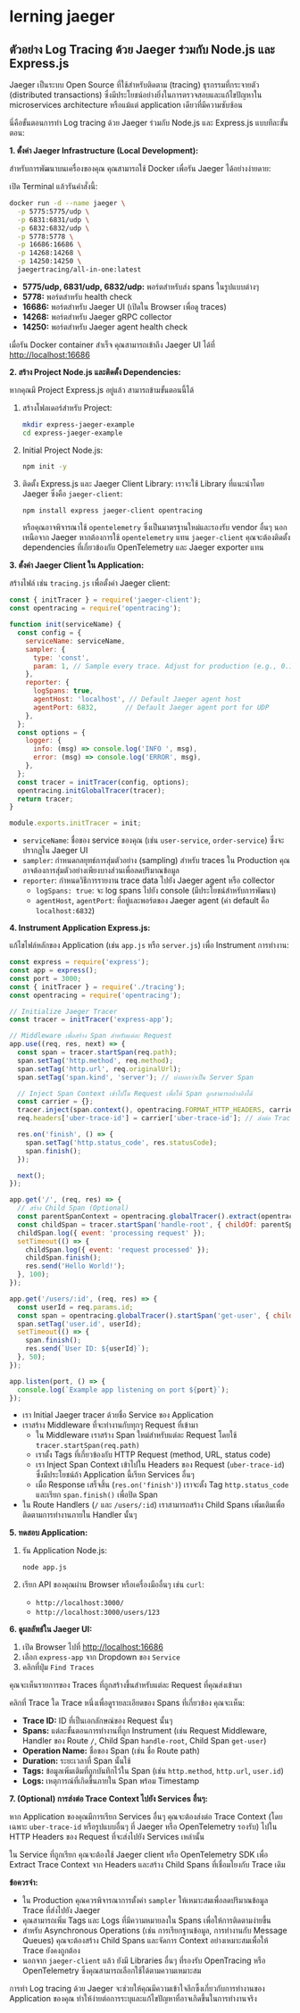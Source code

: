 # lerning jaeger

## ตัวอย่าง Log Tracing ด้วย Jaeger ร่วมกับ Node.js และ Express.js

Jaeger เป็นระบบ Open Source ที่ใช้สำหรับติดตาม (tracing) ธุรกรรมที่กระจายตัว (distributed transactions) ซึ่งมีประโยชน์อย่างยิ่งในการตรวจสอบและแก้ไขปัญหาใน microservices architecture หรือแม้แต่ application เดียวที่มีความซับซ้อน

นี่คือขั้นตอนการทำ Log tracing ด้วย Jaeger ร่วมกับ Node.js และ Express.js แบบทีละขั้นตอน:

**1. ตั้งค่า Jaeger Infrastructure (Local Development):**

สำหรับการพัฒนาบนเครื่องของคุณ คุณสามารถใช้ Docker เพื่อรัน Jaeger ได้อย่างง่ายดาย:

เปิด Terminal แล้วรันคำสั่งนี้:

```bash
docker run -d --name jaeger \
  -p 5775:5775/udp \
  -p 6831:6831/udp \
  -p 6832:6832/udp \
  -p 5778:5778 \
  -p 16686:16686 \
  -p 14268:14268 \
  -p 14250:14250 \
  jaegertracing/all-in-one:latest
```

  * **5775/udp, 6831/udp, 6832/udp:** พอร์ตสำหรับส่ง spans ในรูปแบบต่างๆ
  * **5778:** พอร์ตสำหรับ health check
  * **16686:** พอร์ตสำหรับ Jaeger UI (เปิดใน Browser เพื่อดู traces)
  * **14268:** พอร์ตสำหรับ Jaeger gRPC collector
  * **14250:** พอร์ตสำหรับ Jaeger agent health check

เมื่อรัน Docker container สำเร็จ คุณสามารถเข้าถึง Jaeger UI ได้ที่ [http://localhost:16686](https://www.google.com/search?q=http://localhost:16686)

**2. สร้าง Project Node.js และติดตั้ง Dependencies:**

หากคุณมี Project Express.js อยู่แล้ว สามารถข้ามขั้นตอนนี้ได้

1.  สร้างโฟลเดอร์สำหรับ Project:

    ```bash
    mkdir express-jaeger-example
    cd express-jaeger-example
    ```

2.  Initial Project Node.js:

    ```bash
    npm init -y
    ```

3.  ติดตั้ง Express.js และ Jaeger Client Library:
    เราจะใช้ Library ที่แนะนำโดย Jaeger ซึ่งคือ `jaeger-client`:

    ```bash
    npm install express jaeger-client opentracing
    ```

    หรือคุณอาจพิจารณาใช้ `opentelemetry` ซึ่งเป็นมาตรฐานใหม่และรองรับ vendor อื่นๆ นอกเหนือจาก Jaeger หากต้องการใช้ `opentelemetry` แทน `jaeger-client` คุณจะต้องติดตั้ง dependencies ที่เกี่ยวข้องกับ OpenTelemetry และ Jaeger exporter แทน

**3. ตั้งค่า Jaeger Client ใน Application:**

สร้างไฟล์ เช่น `tracing.js` เพื่อตั้งค่า Jaeger client:

```javascript
const { initTracer } = require('jaeger-client');
const opentracing = require('opentracing');

function init(serviceName) {
  const config = {
    serviceName: serviceName,
    sampler: {
      type: 'const',
      param: 1, // Sample every trace. Adjust for production (e.g., 0.1 for 10%)
    },
    reporter: {
      logSpans: true,
      agentHost: 'localhost', // Default Jaeger agent host
      agentPort: 6832,       // Default Jaeger agent port for UDP
    },
  };
  const options = {
    logger: {
      info: (msg) => console.log('INFO ', msg),
      error: (msg) => console.log('ERROR', msg),
    },
  };
  const tracer = initTracer(config, options);
  opentracing.initGlobalTracer(tracer);
  return tracer;
}

module.exports.initTracer = init;
```

  * `serviceName`: ชื่อของ service ของคุณ (เช่น `user-service`, `order-service`) ซึ่งจะปรากฏใน Jaeger UI
  * `sampler`: กำหนดกลยุทธ์การสุ่มตัวอย่าง (sampling) สำหรับ traces ใน Production คุณอาจต้องการสุ่มตัวอย่างเพียงบางส่วนเพื่อลดปริมาณข้อมูล
  * `reporter`: กำหนดวิธีการรายงาน trace data ไปยัง Jaeger agent หรือ collector
      * `logSpans: true`: จะ log spans ไปยัง console (มีประโยชน์สำหรับการพัฒนา)
      * `agentHost`, `agentPort`: ที่อยู่และพอร์ตของ Jaeger agent (ค่า default คือ `localhost:6832`)

**4. Instrument Application Express.js:**

แก้ไขไฟล์หลักของ Application (เช่น `app.js` หรือ `server.js`) เพื่อ Instrument การทำงาน:

```javascript
const express = require('express');
const app = express();
const port = 3000;
const { initTracer } = require('./tracing');
const opentracing = require('opentracing');

// Initialize Jaeger Tracer
const tracer = initTracer('express-app');

// Middleware เพื่อสร้าง Span สำหรับแต่ละ Request
app.use((req, res, next) => {
  const span = tracer.startSpan(req.path);
  span.setTag('http.method', req.method);
  span.setTag('http.url', req.originalUrl);
  span.setTag('span.kind', 'server'); // บ่งบอกว่าเป็น Server Span

  // Inject Span Context เข้าไปใน Request เพื่อให้ Span ลูกสามารถอ้างอิงได้
  const carrier = {};
  tracer.inject(span.context(), opentracing.FORMAT_HTTP_HEADERS, carrier);
  req.headers['uber-trace-id'] = carrier['uber-trace-id']; // ส่งต่อ Trace ID (หากต้องการ)

  res.on('finish', () => {
    span.setTag('http.status_code', res.statusCode);
    span.finish();
  });

  next();
});

app.get('/', (req, res) => {
  // สร้าง Child Span (Optional)
  const parentSpanContext = opentracing.globalTracer().extract(opentracing.FORMAT_HTTP_HEADERS, req.headers);
  const childSpan = tracer.startSpan('handle-root', { childOf: parentSpanContext });
  childSpan.log({ event: 'processing request' });
  setTimeout(() => {
    childSpan.log({ event: 'request processed' });
    childSpan.finish();
    res.send('Hello World!');
  }, 100);
});

app.get('/users/:id', (req, res) => {
  const userId = req.params.id;
  const span = opentracing.globalTracer().startSpan('get-user', { childOf: opentracing.globalTracer().getCurrentSpan().context() }); // สร้าง Child Span ภายใน Middleware Span
  span.setTag('user.id', userId);
  setTimeout(() => {
    span.finish();
    res.send(`User ID: ${userId}`);
  }, 50);
});

app.listen(port, () => {
  console.log(`Example app listening on port ${port}`);
});
```

  * เรา Initial Jaeger tracer ด้วยชื่อ Service ของ Application
  * เราสร้าง Middleware ที่จะทำงานกับทุกๆ Request ที่เข้ามา
      * ใน Middleware เราสร้าง Span ใหม่สำหรับแต่ละ Request โดยใช้ `tracer.startSpan(req.path)`
      * เราตั้ง Tags ที่เกี่ยวข้องกับ HTTP Request (method, URL, status code)
      * เรา Inject Span Context เข้าไปใน Headers ของ Request (`uber-trace-id`) ซึ่งมีประโยชน์ถ้า Application นี้เรียก Services อื่นๆ
      * เมื่อ Response เสร็จสิ้น (`res.on('finish')`) เราจะตั้ง Tag `http.status_code` และเรียก `span.finish()` เพื่อปิด Span
  * ใน Route Handlers (`/` และ `/users/:id`) เราสามารถสร้าง Child Spans เพิ่มเติมเพื่อติดตามการทำงานภายใน Handler นั้นๆ

**5. ทดสอบ Application:**

1.  รัน Application Node.js:

    ```bash
    node app.js
    ```

2.  เรียก API ของคุณผ่าน Browser หรือเครื่องมืออื่นๆ เช่น `curl`:

      * `http://localhost:3000/`
      * `http://localhost:3000/users/123`

**6. ดูผลลัพธ์ใน Jaeger UI:**

1.  เปิด Browser ไปที่ [http://localhost:16686](https://www.google.com/search?q=http://localhost:16686)
2.  เลือก `express-app` จาก Dropdown ของ `Service`
3.  คลิกที่ปุ่ม `Find Traces`

คุณจะเห็นรายการของ Traces ที่ถูกสร้างขึ้นสำหรับแต่ละ Request ที่คุณส่งเข้ามา

คลิกที่ Trace ใด Trace หนึ่งเพื่อดูรายละเอียดของ Spans ที่เกี่ยวข้อง คุณจะเห็น:

  * **Trace ID:** ID ที่เป็นเอกลักษณ์ของ Request นั้นๆ
  * **Spans:** แต่ละขั้นตอนการทำงานที่ถูก Instrument (เช่น Request Middleware, Handler ของ Route `/`, Child Span `handle-root`, Child Span `get-user`)
  * **Operation Name:** ชื่อของ Span (เช่น ชื่อ Route path)
  * **Duration:** ระยะเวลาที่ Span นั้นใช้
  * **Tags:** ข้อมูลเพิ่มเติมที่ถูกบันทึกไว้ใน Span (เช่น `http.method`, `http.url`, `user.id`)
  * **Logs:** เหตุการณ์ที่เกิดขึ้นภายใน Span พร้อม Timestamp

**7. (Optional) การส่งต่อ Trace Context ไปยัง Services อื่นๆ:**

หาก Application ของคุณมีการเรียก Services อื่นๆ คุณจะต้องส่งต่อ Trace Context (โดยเฉพาะ `uber-trace-id` หรือรูปแบบอื่นๆ ที่ Jaeger หรือ OpenTelemetry รองรับ) ไปใน HTTP Headers ของ Request ที่จะส่งไปยัง Services เหล่านั้น

ใน Service ที่ถูกเรียก คุณจะต้องใช้ Jaeger client หรือ OpenTelemetry SDK เพื่อ Extract Trace Context จาก Headers และสร้าง Child Spans ที่เชื่อมโยงกับ Trace เดิม

**ข้อควรจำ:**

  * ใน Production คุณควรพิจารณาการตั้งค่า `sampler` ให้เหมาะสมเพื่อลดปริมาณข้อมูล Trace ที่ส่งไปยัง Jaeger
  * คุณสามารถเพิ่ม Tags และ Logs ที่มีความหมายลงใน Spans เพื่อให้การติดตามง่ายขึ้น
  * สำหรับ Asynchronous Operations (เช่น การเรียกฐานข้อมูล, การทำงานกับ Message Queues) คุณจะต้องสร้าง Child Spans และจัดการ Context อย่างเหมาะสมเพื่อให้ Trace ยังคงถูกต้อง
  * นอกจาก `jaeger-client` แล้ว ยังมี Libraries อื่นๆ ที่รองรับ OpenTracing หรือ OpenTelemetry ซึ่งคุณสามารถเลือกใช้ได้ตามความเหมาะสม

การทำ Log tracing ด้วย Jaeger จะช่วยให้คุณมีความเข้าใจลึกซึ้งเกี่ยวกับการทำงานของ Application ของคุณ ทำให้ง่ายต่อการระบุและแก้ไขปัญหาที่อาจเกิดขึ้นในการทำงานจริง
